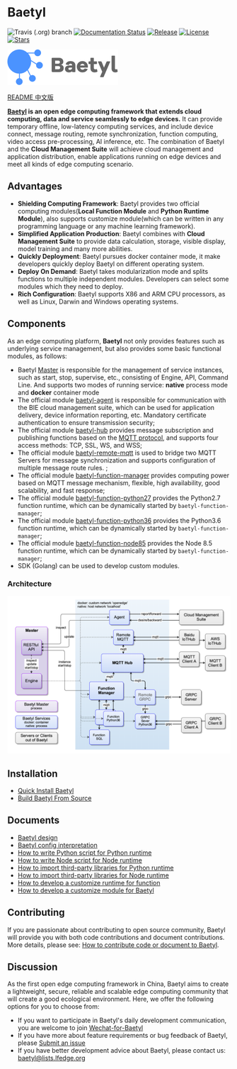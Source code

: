 # Baetyl

![Travis (.org) branch](https://img.shields.io/travis/baetyl/baetyl/master) [![Documentation Status](https://img.shields.io/badge/docs-latest-brightgreen.svg?style=flat)](https://baetyl.io/en) [![Release](https://img.shields.io/github/v/release/baetyl/baetyl?color=blue&include_prereleases&label=pre-release)](https://github.com/baetyl/baetyl/releases) [![License](https://img.shields.io/github/license/baetyl/baetyl?color=blue)](LICENSE) [![Stars](https://img.shields.io/github/stars/baetyl/baetyl?style=social)](Stars)

![Baetyl-logo](./docs/images/logo/logo-with-name.png)

[README 中文版](./README-CN.md)

**[Baetyl](https://baetyl.io) is an open edge computing framework that extends cloud computing, data and service seamlessly to edge devices.** It can provide temporary offline, low-latency computing services, and include device connect, message routing, remote synchronization, function computing, video access pre-processing, AI inference, etc. The combination of Baetyl and the **Cloud Management Suite** will achieve cloud management and application distribution, enable applications running on edge devices and meet all kinds of edge computing scenario.

## Advantages

- **Shielding Computing Framework**: Baetyl provides two official computing modules(**Local Function Module** and **Python Runtime Module**), also supports customize module(which can be written in any programming language or any machine learning framework).
- **Simplified Application Production**: Baetyl combines with **Cloud Management Suite** to provide data calculation, storage, visible display, model training and many more abilities.
- **Quickly Deployment**: Baetyl pursues docker container mode, it make developers quickly deploy Baetyl on different operating system.
- **Deploy On Demand**: Baetyl takes modularization mode and splits functions to multiple independent modules. Developers can select some modules which they need to deploy.
- **Rich Configuration**: Baetyl supports X86 and ARM CPU processors, as well as Linux, Darwin and Windows operating systems.

## Components

As an edge computing platform, **Baetyl** not only provides features such as underlying service management, but also provides some basic functional modules, as follows:

- Baetyl [Master](./docs/us-en/overview/Design.md#master) is responsible for the management of service instances, such as start, stop, supervise, etc., consisting of Engine, API, Command Line. And supports two modes of running service: **native** process mode and **docker** container mode
- The official module [baetyl-agent](./docs/us-en/overview/Design.md#baetyl-agent) is responsible for communication with the BIE cloud management suite, which can be used for application delivery, device information reporting, etc. Mandatory certificate authentication to ensure transmission security;
- The official module [baetyl-hub](./docs/us-en/overview/Design.md#baetyl-hub) provides message subscription and publishing functions based on the [MQTT protocol](http://docs.oasis-open.org/mqtt/mqtt/v3.1.1/os/mqtt-v3.1.1-os.html), and supports four access methods: TCP, SSL, WS, and WSS;
- The official module [baetyl-remote-mqtt](./docs/us-en/overview/Design.md#baetyl-remote-mqtt) is used to bridge two MQTT Servers for message synchronization and supports configuration of multiple message route rules. ;
- The official module [baetyl-function-manager](./docs/us-en/overview/Design.md#baetyl-function-manager) provides computing power based on MQTT message mechanism, flexible, high availability, good scalability, and fast response;
- The official module [baetyl-function-python27](./docs/us-en/overview/Design.md#baetyl-function-python27) provides the Python2.7 function runtime, which can be dynamically started by `baetyl-function-manager`;
- The official module [baetyl-function-python36](./docs/us-en/overview/Design.md#baetyl-function-python36) provides the Python3.6 function runtime, which can be dynamically started by `baetyl-function-manager`;
- The official module [baetyl-function-node85](./docs/us-en/overview/Design.md#baetyl-function-node85) provides the Node 8.5 function runtime, which can be dynamically started by `baetyl-function-manager`;
- SDK (Golang) can be used to develop custom modules.

### Architecture

![Architecture](./docs/images/overview/design/design_overview.png)

## Installation

- [Quick Install Baetyl](./docs/us-en/setup/Quick-Install.md)
- [Build Baetyl From Source](./docs/us-en/setup/Build-from-Source.md)

## Documents

- [Baetyl design](./docs/us-en/overview/Design.md)
- [Baetyl config interpretation](./docs/us-en/tutorials/Config-interpretation.md)
- [How to write Python script for Python runtime](./docs/us-en/customize/How-to-write-a-python-script-for-python-runtime.md)
- [How to write Node script for Node runtime](./docs/us-en/customize/How-to-write-a-node-script-for-node-runtime.md)
- [How to import third-party libraries for Python runtime](./docs/us-en/customize/How-to-import-third-party-libraries-for-python-runtime.md)
- [How to import third-party libraries for Node runtime](./docs/us-en/customize/How-to-import-third-party-libraries-for-node-runtime.md)
- [How to develop a customize runtime for function](./docs/us-en/customize/How-to-develop-a-customize-runtime-for-function.md)
- [How to develop a customize module for Baetyl](./docs/us-en/customize/How-to-develop-a-customize-module.md)

## Contributing

If you are passionate about contributing to open source community, Baetyl will provide you with both code contributions and document contributions. More details, please see: [How to contribute code or document to Baetyl](./CONTRIBUTING.md).

## Discussion

As the first open edge computing framework in China, Baetyl aims to create a lightweight, secure, reliable and scalable edge computing community that will create a good ecological environment. Here, we offer the following options for you to choose from:

- If you want to participate in Baetyl's daily development communication, you are welcome to join [Wechat-for-Baetyl](https://baetyl.bj.bcebos.com/Wechat/Wechat-Baetyl.png)
- If you have more about feature requirements or bug feedback of Baetyl, please [Submit an issue](https://github.com/baetyl/baetyl/issues)
- If you have better development advice about Baetyl, please contact us: <baetyl@lists.lfedge.org>
